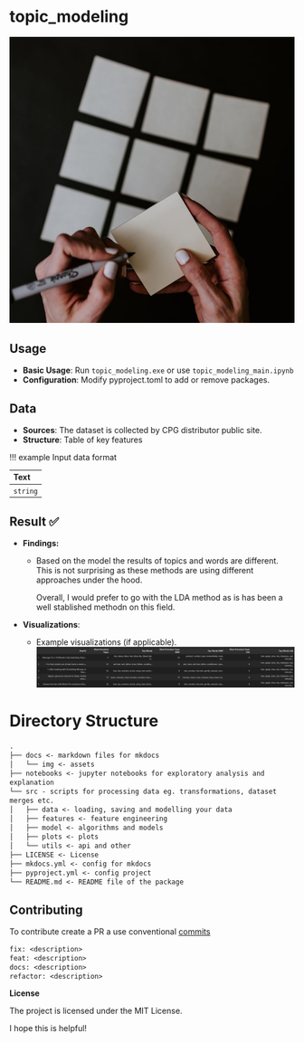 topic_modeling
==============
![topic_modeling_Logo.jpg](img/topic_modeling_Logo.jpg#only-light)

## Usage
- **Basic Usage**: Run `topic_modeling.exe` or use `topic_modeling_main.ipynb`
- **Configuration**: Modify pyproject.toml to add or remove packages.

## Data
- **Sources**: The dataset is collected by CPG distributor public site.
- **Structure**: Table of key features

!!! example
    Input data format

| Text      | 
| :-------- |
| `string`  |


## Result ✅
 - **Findings:**
   - Based on the model the results of topics and words are different. This is not surprising as these methods are using different approaches under the hood.

      Overall, I would prefer to go with the LDA method as is has been a well stablished methodn on this field.

- **Visualizations**:
  - Example visualizations (if applicable).
  ![output_results.jpg](img/output_results.jpg)

Directory Structure
==============

    .
    ├── docs <- markdown files for mkdocs
    │   └── img <- assets
    ├── notebooks <- jupyter notebooks for exploratory analysis and explanation
    └── src - scripts for processing data eg. transformations, dataset merges etc.
    │   ├── data <- loading, saving and modelling your data
    │   ├── features <- feature engineering
    │   ├── model <- algorithms and models
    │   ├── plots <- plots
    │   └── utils <- api and other
    ├── LICENSE <- License
    ├── mkdocs.yml <- config for mkdocs
    ├── pyproject.yml <- config project
    └── README.md <- README file of the package

## Contributing

To contribute create a PR a use conventional [commits](https://www.conventionalcommits.org/en/v1.0.0/#summary)

```
fix: <description>
feat: <description>
docs: <description>
refactor: <description>
```

**License**

The project is licensed under the MIT License.

I hope this is helpful!